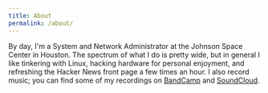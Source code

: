 ```yaml
---
title: About
permalink: /about/
---
```


By day, I'm a System and Network Administrator at the Johnson Space Center in Houston. The spectrum of what I do is pretty wide, but in general I like tinkering with Linux, hacking hardware for personal enjoyment, and refreshing the Hacker News front page a few times an hour. I also record music; you can find some of my recordings on [BandCamp](http://fredmanfredd.bandcamp.com) and [SoundCloud](http://soundcloud.com/fredmanfredd). 
